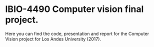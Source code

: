 # IBIO-4490 Computer vision final project.
Here you can find the code, presentation and report for the Computer Vision project for Los Andes University (2017).

